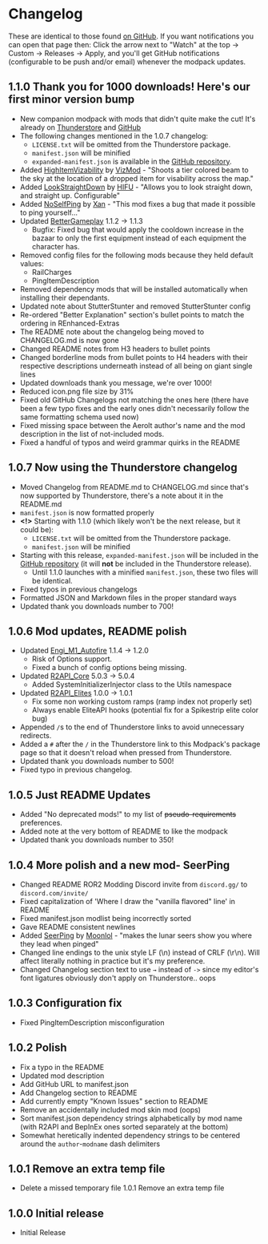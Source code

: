 # Changelog

These are identical to those found [on GitHub](https://github.com/fins-mods/REnhanced/releases).
If you want notifications you can open that page then: Click the arrow next to "Watch" at the top → Custom → Releases → Apply, and you'll get GitHub notifications (configurable to be push and/or email) whenever the modpack updates.

## 1.1.0 Thank you for 1000 downloads! Here's our first minor version bump

- New companion modpack with mods that didn't quite make the cut! It's already on [Thunderstore](https://thunderstore.io/package/fin/REnhanced-Extras/) and [GitHub](https://github.com/fins-mods/REnhanced-Extras)
- The following changes mentioned in the 1.0.7 changelog:
  - `LICENSE.txt` will be omitted from the Thunderstore package.
  - `manifest.json` will be minified
  - `expanded-manifest.json` is available in the [GitHub repository](https://github.com/fins-mods/REnhanced).
- Added [HighItemVizability](https://thunderstore.io/package/VizMod/HighItemVizability/) by [VizMod](https://thunderstore.io/package/VizMod/) - "Shoots a tier colored beam to the sky at the location of a dropped item for visability across the map."
- Added [LookStraightDown](https://thunderstore.io/package/HIFU/LookStraightDown/) by [HIFU](https://thunderstore.io/package/HIFU/) - "Allows you to look straight down, and straight up. Configurable"
- Added [NoSelfPing](https://thunderstore.io/package/Xan/NoSelfPing/) by [Xan](https://thunderstore.io/package/Xan/) - "This mod fixes a bug that made it possible to ping yourself..."
- Updated [BetterGameplay](https://thunderstore.io/package/XoXFaby/BetterGameplay/) 1.1.2 → 1.1.3
  - Bugfix: Fixed bug that would apply the cooldown increase in the bazaar to only the first equipment instead of each equipment the character has.
- Removed config files for the following mods because they held default values:
  - RailCharges
  - PingItemDescription
- Removed dependency mods that will be installed automatically when installing their dependants.
- Updated note about StutterStunter and removed StutterStunter config
- Re-ordered "Better Explanation" section's bullet points to match the ordering in REnhanced-Extras
- The README note about the changelog being moved to CHANGELOG.md is now gone
- Changed README notes from H3 headers to bullet points
- Changed borderline mods from bullet points to H4 headers with their respective descriptions underneath instead of all being on giant single lines
- Updated downloads thank you message, we're over 1000!
- Reduced icon.png file size by 31%
- Fixed old GitHub Changelogs not matching the ones here (there have been a few typo fixes and the early ones didn't necessarily follow the same formatting schema used now)
- Fixed missing space between the Aerolt author's name and the mod description in the list of not-included mods.
- Fixed a handful of typos and weird grammar quirks in the README

## 1.0.7 Now using the Thunderstore changelog

- Moved Changelog from README.md to CHANGELOG.md since that's now supported by Thunderstore, there's a note about it in the README.md
- `manifest.json` is now formatted properly
- **<!>** Starting with 1.1.0 (which likely won't be the next release, but it could be):
  - `LICENSE.txt` will be omitted from the Thunderstore package.
  - `manifest.json` will be minified
- Starting with this release, `expanded-manifest.json` will be included in the [GitHub repository](https://github.com/fins-mods/REnhanced) (it will  **not** be included in the Thunderstore release).
  - Until 1.1.0 launches with a minified `manifest.json`, these two files will be identical.
- Fixed typos in previous changelogs
- Formatted JSON and Markdown files in the proper standard ways
- Updated thank you downloads number to 700!

## 1.0.6 Mod updates, README polish

- Updated [Engi_M1_Autofire](https://thunderstore.io/package/Moffein/Engi_M1_Autofire/) 1.1.4 → 1.2.0
  - Risk of Options support.
  - Fixed a bunch of config options being missing.
- Updated [R2API_Core](https://thunderstore.io/package/RiskofThunder/R2API_Core/) 5.0.3 → 5.0.4
  - Added SystemInitializerInjector class to the Utils namespace
- Updated [R2API_Elites](https://thunderstore.io/package/RiskofThunder/R2API_Elites/) 1.0.0 → 1.0.1
  - Fix some non working custom ramps (ramp index not properly set)
  - Always enable EliteAPI hooks (potential fix for a Spikestrip elite color bug)
- Appended `/`s to the end of Thunderstore links to avoid unnecessary redirects.
- Added a `#` after the `/` in the Thunderstore link to this Modpack's package page so that it doesn't reload when pressed from Thunderstore.
- Updated thank you downloads number to 500!
- Fixed typo in previous changelog.

## 1.0.5 Just README Updates

- Added "No deprecated mods!" to my list of ~~pseudo-requirements~~ preferences.
- Added note at the very bottom of README to like the modpack
- Updated thank you downloads number to 350!

## 1.0.4 More polish and a new mod- SeerPing

- Changed README ROR2 Modding Discord invite from `discord.gg/` to `discord.com/invite/`
- Fixed capitalization of 'Where I draw the "vanilla flavored" line' in README
- Fixed manifest.json modlist being incorrectly sorted
- Gave README consistent newlines
- Added [SeerPing](https://thunderstore.io/package/Moonlol/SeerPing/) by [Moonlol](https://thunderstore.io/package/Moonlol/) - "makes the lunar seers show you where they lead when pinged"
- Changed line endings to the unix style LF (\\n) instead of CRLF (\\r\\n). Will affect literally nothing in practice but it's my preference.
- Changed Changelog section text to use `→` instead of `->` since my editor's font ligatures obviously don't apply on Thunderstore.. oops

## 1.0.3 Configuration fix

- Fixed PingItemDescription misconfiguration

## 1.0.2 Polish

- Fix a typo in the README
- Updated mod description
- Add GitHub URL to manifest.json
- Add Changelog section to README
- Add currently empty "Known Issues" section to README
- Remove an accidentally included mod skin mod (oops)
- Sort manifest.json dependency strings alphabetically by mod name (with R2API and BepInEx ones sorted separately at the bottom)
- Somewhat heretically indented dependency strings to be centered around the `author`-`modname` dash delimiters

## 1.0.1 Remove an extra temp file

- Delete a missed temporary file 1.0.1 Remove an extra temp file

## 1.0.0 Initial release

- Initial Release
